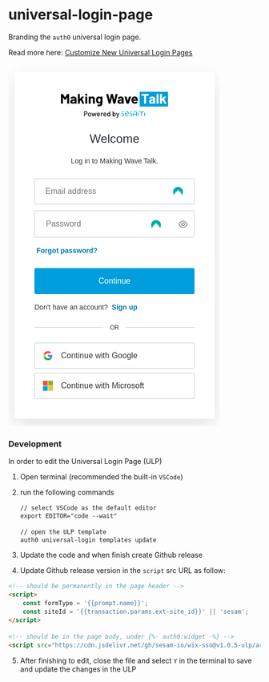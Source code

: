 # universal-login-page

Branding the `auth0` universal login page.

Read more here: [Customize New Universal Login Pages](https://auth0.com/docs/customize/universal-login-pages/universal-login-page-templates)

![Alt text](<../../assets/ulp-example.png>)

### Development
In order to edit the Universal Login Page (ULP)
1. Open terminal (recommended the built-in `VSCode`)
2. run the  following commands

    ```hash
    // select VSCode as the default editor
    export EDITOR="code --wait"

    // open the ULP template
    auth0 universal-login templates update
    ```

3. Update the code and when finish create Github release
4. Update Github release version in the `script` src URL as follow:

```html
<!-- should be permanently in the page header -->
<script>
    const formType = '{{prompt.name}}';
    const siteId = '{{transaction.params.ext-site_id}}' || 'sesam';
</script>

<!-- should be in the page body, under {%- auth0:widget -%} -->
<script src="https://cdn.jsdelivr.net/gh/sesam-io/wix-sso@v1.0.5-ulp/artifact/ulp.js"></script>
```

5. After finishing to edit, close the file and select `Y` in the terminal to save and update the changes in the ULP